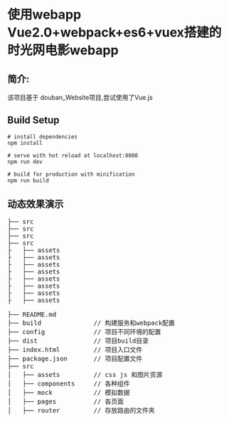 
使用webapp Vue2.0+webpack+es6+vuex搭建的时光网电影webapp
====
简介:
---
该项目基于 douban_Website项目,尝试使用了Vue.js
  
Build Setup
---
```
# install dependencies
npm install

# serve with hot reload at localhost:8080
npm run dev

# build for production with minification
npm run build
```

动态效果演示
---

<pre>
├── src
├── src
├── src
├── src
├   ├── assets 
├   ├── assets 
├   ├── assets 
├   ├── assets 
├   ├── assets 
├   ├── assets 
├   ├── assets 
├   ├── assets 

├── README.md           
├── build              // 构建服务和webpack配置
├── config             // 项目不同环境的配置
├── dist               // 项目build目录
├── index.html         // 项目入口文件
├── package.json       // 项目配置文件
├── src
│   ├── assets         // css js 和图片资源
│   ├── components     // 各种组件
│   ├── mock           // 模拟数据
│   ├── pages          // 各页面
│   ├── router         // 存放路由的文件夹
<pre>

